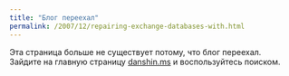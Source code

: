 ```yaml
---
title: "Блог переехал"
permalink: /2007/12/repairing-exchange-databases-with.html
---
```

Эта страница больше не существует потому, что блог переехал. Зайдите на главную страницу [danshin.ms](http://danshin.ms) и воспользуйтесь поиском.